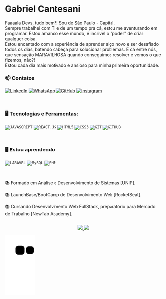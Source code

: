 
<h1 align="left">Gabriel Cantesani</h1>

Faaaala Devs, tudo bem?!
Sou de São Paulo - Capital.
</br>
Sempre trabalhei com TI e de um tempo pra cá, estou me aventurando em programar. Estou amando esse mundo, é incrivel o "poder" de criar qualquer coisa.
</br>
Estou encantado com a experiência de aprender algo novo e ser desafiado todos os dias, batendo cabeça para solucionar problemas. E cá entre nós, que sensação MARAVILHOSA quando conseguimos resolver e vemos o que fizemos, não?!
</br>
Estou cada dia mais motivado e ansioso para minha primeira oportunidade. 
</br>
### 📫 Contatos

   <a href="https://www.linkedin.com/in/gabriel-cantesani" target="_blank"><img src="https://img.shields.io/badge/LinkedIn-0077B5?style=for-the-badge&logo=linkedin&logoColor=white" alt="LinkedIn"></a>
   <a href="https://api.whatsapp.com/send?phone=SeuN%C3%BAmero5511955550307" target="_blank"><img src="https://img.shields.io/badge/WhatsApp-25D366?style=for-the-badge&logo=whatsapp&logoColor=white" alt="WhatsApp"></a>
   <a href="https://github.com/Cantesani/" target="_blank"><img src="https://img.shields.io/badge/GitHub-100000?style=for-the-badge&logo=github&logoColor=white" alt="GitHub"></a>
   <a href="https://www.instagram.com/gcantesani/" target="_blank"><img src="https://img.shields.io/badge/Instagram-E4405F?style=for-the-badge&logo=instagram&logoColor=white" alt="Instagram"></a>  

</br>

### 🖥️ Tecnologias e Ferramentas: 
<code><img width="40px" src="https://cdn.jsdelivr.net/gh/devicons/devicon/icons/javascript/javascript-original.svg" title = "JAVASCRIPT"/></code>
<code><img width="40px" src="https://cdn.jsdelivr.net/gh/devicons/devicon/icons/react/react-original.svg" title = "REACT.JS"/></code>
<code><img width="40px" src="https://cdn.jsdelivr.net/gh/devicons/devicon/icons/html5/html5-original-wordmark.svg" title = "HTML5"/></code>
<code><img width="40px" src="https://cdn.jsdelivr.net/gh/devicons/devicon/icons/css3/css3-original-wordmark.svg" title = "CSS3"/></code>
<code><img width="40px" src="https://cdn.jsdelivr.net/gh/devicons/devicon/icons/git/git-original.svg" title = "GIT"/></code>
<code><img width="40px" src="https://cdn.jsdelivr.net/gh/devicons/devicon/icons/github/github-original.svg" title = "GITHUB"/></code>

</br>

### 🖥️ Estou aprendendo
<code><img width="40px" src="https://cdn.jsdelivr.net/gh/devicons/devicon/icons/laravel/laravel-plain.svg" title = "LARAVEL"/></code>
<code><img width="40px" src="https://cdn.jsdelivr.net/gh/devicons/devicon/icons/mysql/mysql-original.svg" title = "MySQL"/></code>
<code><img width="40px" src="https://cdn.jsdelivr.net/gh/devicons/devicon/icons/php/php-plain.svg" title = "PHP"/></code>

</br>

<!-- <div display="inline-block"> -->
 <p align="left">📚 Formado em Análise e Desenvolvimento de Sistemas [UNIP].</p>
 <p align="left">📚 LaunchBase/BootCamp de Desenvolvimento Web [RocketSeat].</p>
 <p align="left">📚 Cursando Desenvolvimento Web FullStack, preparatório para Mercado de Trabalho [NewTab Academy].</p>
<!-- </div> -->

 ##
<p align="center">
<a href="https://github.com/cantesani">
  <img height="180em" src="https://github-readme-stats-eight-theta.vercel.app/api?username=cantesani&show_icons=true&theme=algolia&include_all_commits=true&count_private=true"/>
  <img height="180em" src="https://github-readme-stats-eight-theta.vercel.app/api/top-langs/?username=cantesani&layout=compact&langs_count=8&theme=algolia"/>
</a>
</p>

![Snake animation](https://github.com/cantesani/cantesani/blob/output/github-contribution-grid-snake.svg)

